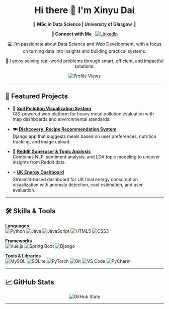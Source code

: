 <h1 align="center">Hi there 👋 I'm Xinyu Dai</h1>

<p align="center">
🌟 <strong>MSc in Data Science | University of Glasgow</strong> 🌟  
</p>

<p align="center">
  <b>🔗 Connect with Me</b> &nbsp;
  <a href="https://www.linkedin.com/in/xinyudai-lesley/" target="_blank">
    <img src="https://img.shields.io/badge/LINKEDIN-blue?style=for-the-badge&logo=linkedin&logoColor=white" alt="LinkedIn" />
  </a>
</p>



<p align="center">
💻 I'm passionate about Data Science and Web Development, with a focus on turning data into insights and building practical systems.  
<p align="center">
🚀 I enjoy solving real-world problems through smart, efficient, and impactful solutions.
</p>

<p align="center">
<img src="https://komarev.com/ghpvc/?username=LesleyD808&label=Profile%20views&color=0e75b6&style=flat" alt="Profile Views" />
</p>

---

## 📌 Featured Projects

- 🔬 [**Soil Pollution Visualization System**](https://github.com/LesleyD808/soil-pollution-visualization)  
  GIS-powered web platform for heavy metal pollution evaluation with map dashboards and environmental standards.

- 🍽️ [**Dishcovery: Recipe Recommendation System**](https://github.com/LesleyD808/recipe-recommendation-system)  
  Django app that suggests meals based on user preferences, nutrition tracking, and image upload.

- 🧠 [**Reddit Superuser & Topic Analysis**](https://github.com/LesleyD808/reddit-analysis)  
  Combines NLP, sentiment analysis, and LDA topic modeling to uncover insights from Reddit data.

- ⚡ [**UK Energy Dashboard**](https://github.com/LesleyD808/uk-energy-dashboard)  
  Streamlit-based dashboard for UK final energy consumption visualization with anomaly detection, cost estimation, and user evaluation.  

---

## 🛠️ Skills & Tools

**Languages**  
![Python](https://img.shields.io/badge/Python-3776AB?style=flat&logo=python&logoColor=white)
![Java](https://img.shields.io/badge/Java-007396?style=flat&logo=java&logoColor=white)
![JavaScript](https://img.shields.io/badge/JavaScript-F7DF1E?style=flat&logo=javascript&logoColor=black)
![HTML5](https://img.shields.io/badge/HTML-E34F26?style=flat&logo=html5&logoColor=white)
![CSS3](https://img.shields.io/badge/CSS-1572B6?style=flat&logo=css3&logoColor=white)

**Frameworks**  
![Vue.js](https://img.shields.io/badge/Vue.js-4FC08D?style=flat&logo=vuedotjs&logoColor=white)
![Spring Boot](https://img.shields.io/badge/Spring_Boot-6DB33F?style=flat&logo=springboot&logoColor=white)
![Django](https://img.shields.io/badge/Django-092E20?style=flat&logo=django&logoColor=white)

**Tools & Libraries**  
![MySQL](https://img.shields.io/badge/MySQL-4479A1?style=flat&logo=mysql&logoColor=white)
![SQLite](https://img.shields.io/badge/SQLite-003B57?style=flat&logo=sqlite&logoColor=white)
![PyTorch](https://img.shields.io/badge/PyTorch-EE4C2C?style=flat&logo=pytorch&logoColor=white)
![Git](https://img.shields.io/badge/Git-F05032?style=flat&logo=git&logoColor=white)
![VS Code](https://img.shields.io/badge/VS_Code-007ACC?style=flat&logo=visualstudiocode&logoColor=white)
![PyCharm](https://img.shields.io/badge/PyCharm-000000?style=flat&logo=pycharm&logoColor=white)

---

## 📈 GitHub Stats

<p align="center">
  <img src="https://github-readme-stats.vercel.app/api?username=LesleyD808&show_icons=true&theme=default" alt="GitHub Stats" />
  <br/>
</p>

---

